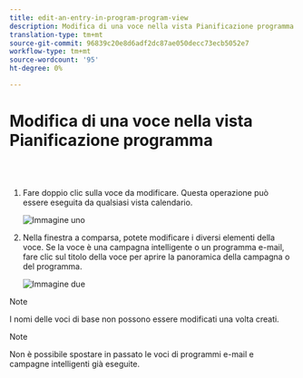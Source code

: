 ```yaml
---
title: edit-an-entry-in-program-program-view
description: Modifica di una voce nella vista Pianificazione programma
translation-type: tm+mt
source-git-commit: 96839c20e8d6adf2dc87ae050decc73ecb5052e7
workflow-type: tm+mt
source-wordcount: '95'
ht-degree: 0%

---
```



# Modifica di una voce nella vista Pianificazione programma

<br> 

1. Fare doppio clic sulla voce da modificare. Questa operazione può essere eseguita da qualsiasi vista calendario.

   ![Immagine uno](/help/sky/assets/program-schedule-view/edit-an-entry-in-program-schedule-view/edit-an-entry-in-program-schedule-view-1.png)

1. Nella finestra a comparsa, potete modificare i diversi elementi della voce. Se la voce è una campagna intelligente o un programma e-mail, fare clic sul titolo della voce per aprire la panoramica della campagna o del programma.

   ![Immagine due](/help/sky/assets/program-schedule-view/edit-an-entry-in-program-schedule-view/edit-an-entry-in-program-schedule-view-2.png)

>[!NOTE]
>
>I nomi delle voci di base non possono essere modificati una volta creati.

>[!NOTE]
>
>Non è possibile spostare in passato le voci di programmi e-mail e campagne intelligenti già eseguite.
